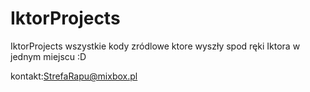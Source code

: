 # IktorProjects

IktorProjects wszystkie kody zródlowe ktore wyszły spod ręki Iktora  w jednym miejscu :D

kontakt:StrefaRapu@mixbox.pl
